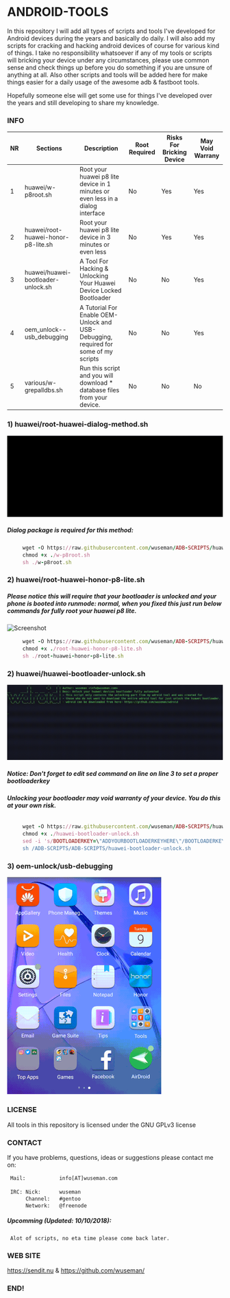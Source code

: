 # ANDROID-TOOLS

In this repository I will add all types of scripts and tools I've developed for Android devices during the years and basically do daily. I will also add my scripts for cracking and hacking 
android devices of course for various kind of things. I take no responsibility whatsoever if any of my tools or scripts will bricking your device under any circumstances, please use common sense and check things up before you do 
something if you are unsure of anything at all. Also other scripts and tools will be added here for make things easier for a daily usage of the awesome adb & fastboot tools. 

Hopefully someone else will get some use for things I've developed over the years and still developing to share my knowledge. 


### INFO 

| NR | Sections | Description | Root Required | Risks For Bricking Device | May Void Warrany
| --- | --- | --- | --- | --- | --- |
| 1 | huawei/w-p8root.sh | Root your huawei p8 lite device in 1 minutes or even less in a dialog interface  | No | Yes | Yes
| 2 | huawei/root-huawei-honor-p8-lite.sh | Root your huawei p8 lite device in 3 minutes or even less                        | No | Yes | Yes
| 3 | huawei/huawei-bootloader-unlock.sh | A Tool For Hacking & Unlocking Your Huawei Device Locked Bootloader               | No  | No | Yes
| 4 | oem_unlock--usb_debugging    | A Tutorial For Enable OEM-Unlock and USB-Debugging, required for some of my scripts     | No | No | Yes
| 5 | various/w-grepalldbs.sh | Run this script and you will download * database files from your device.                     | No | No | No

### 1) huawei/root-huawei-dialog-method.sh

![Screenshot](_images_and_videos/w-p8root.gif)

##### Dialog package is required for this method:

```ruby
     wget -O https://raw.githubusercontent.com/wuseman/ADB-SCRIPTS/huawei/master/w-p8root.sh
     chmod +x ./w-p8root.sh
     sh ./w-p8root.sh
```

### 2) huawei/root-huawei-honor-p8-lite.sh

##### Please notice this will require that your bootloader is unlocked and your phone is booted into runmode: normal, when you fixed this just run below commands for fully root your huawei p8 lite.

![Screenshot](_images_and_videos/root_full_automated.gif)

```ruby
     wget -O https://raw.githubusercontent.com/wuseman/ADB-SCRIPTS/huawei/master/root-huawei-honor-p8-lite.sh
     chmod +x ./root-huawei-honor-p8-lite.sh 
     sh ./root-huawei-honor-p8-lite.sh 
```

### 2) huawei/huawei-bootloader-unlock.sh

![Screenshot](_images_and_videos/unlock-bootloader-huawei.gif)

##### Notice: Don't forget to edit sed command on line on line 3 to set a proper bootloaderkey
###### **Unlocking your bootloader may void warranty of your device. You do this at your own risk.**

```ruby
     wget -O https://raw.githubusercontent.com/wuseman/ADB-SCRIPTS/huawei/master/huawei-bootloader-unlock.sh
     chmod +x ./huawei-bootloader-unlock.sh
     sed -i 's/BOOTLOADERKEY=\"ADDYOURBOOTLOADERKEYHERE\"/BOOTLOADERKEY=\"PleaseSetYourBootLoaderKeyHere\"/g' ./huawei-bootloader-unlock.sh
     sh /ADB-SCRIPTS/ADB-SCRIPTS/huawei-bootloader-unlock.sh
```

### 3) oem-unlock/usb-debugging
![Screenshot](_images_and_videos/video-preview-for-required-oemunlock-for-bootloader.gif)

### LICENSE

All tools in this repository is licensed under the GNU GPLv3 license




### CONTACT 

If you have problems, questions, ideas or suggestions please contact me on:

     Mail:           info[AT]wuseman.com

     IRC: Nick:      wuseman
          Channel:   #gentoo
          Network:   @freenode

##### Upcomming (Updated: 10/10/2018): 

     Alot of scripts, no eta time please come back later.

### WEB SITE

https://sendit.nu & https://github.com/wuseman/

### END!


